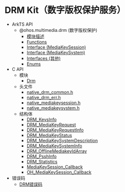 # DRM Kit（数字版权保护服务）

- ArkTS API<!--drm-arkts-->
  - @ohos.multimedia.drm (数字版权保护)<!--js-apis-drm-->
    - [模块描述](arkts-apis-drm.md)
    - [Functions](arkts-apis-drm-f.md)
    - [Interface (MediaKeySession)](arkts-apis-drm-MediaKeySession.md)
    - [Interface (MediaKeySystem)](arkts-apis-drm-MediaKeySystem.md)
    - [Interfaces (其他)](arkts-apis-drm-i.md)
    - [Enums](arkts-apis-drm-e.md)
- C API<!--drm-c-->
  - 模块<!--drm-module-->
    - [Drm](_drm.md)
  - 头文件<!--drm-headerfile-->
    - [native_drm_common.h](native__drm__common_8h.md)
    - [native_drm_err.h](native__drm__err_8h.md)
    - [native_mediakeysession.h](native__mediakeysession_8h.md)
    - [native_mediakeysystem.h](native__mediakeysystem_8h.md)
  - 结构体<!--drm-struct-->
    - [DRM_KeysInfo](_d_r_m___keys_info.md)
    - [DRM_MediaKeyRequest](_d_r_m___media_key_request.md)
    - [DRM_MediaKeyRequestInfo](_d_r_m___media_key_request_info.md)
    - [DRM_MediaKeyStatus](_d_r_m___media_key_status.md)
    - [DRM_MediaKeySystemDescription](_d_r_m___media_key_system_description.md)
    - [DRM_MediaKeySystemInfo](_d_r_m___media_key_system_info.md)
    - [DRM_OfflineMediakeyIdArray](_d_r_m___offline_mediakey_id_array.md)
    - [DRM_PsshInfo](_d_r_m___pssh_info.md)
    - [DRM_Statistics](_d_r_m___statistics.md)
    - [MediaKeySession_Callback](_media_key_session___callback.md)
    - [OH_MediaKeySession_Callback](_o_h___media_key_session___callback.md)
- 错误码<!--drm-arkts-errcode-->
  - [DRM错误码](errorcode-drm.md)
